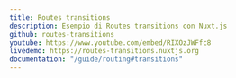 ```yaml
---
title: Routes transitions
description: Esempio di Routes transitions con Nuxt.js
github: routes-transitions
youtube: https://www.youtube.com/embed/RIXOzJWFfc8
livedemo: https://routes-transitions.nuxtjs.org
documentation: "/guide/routing#transitions"
---
```

